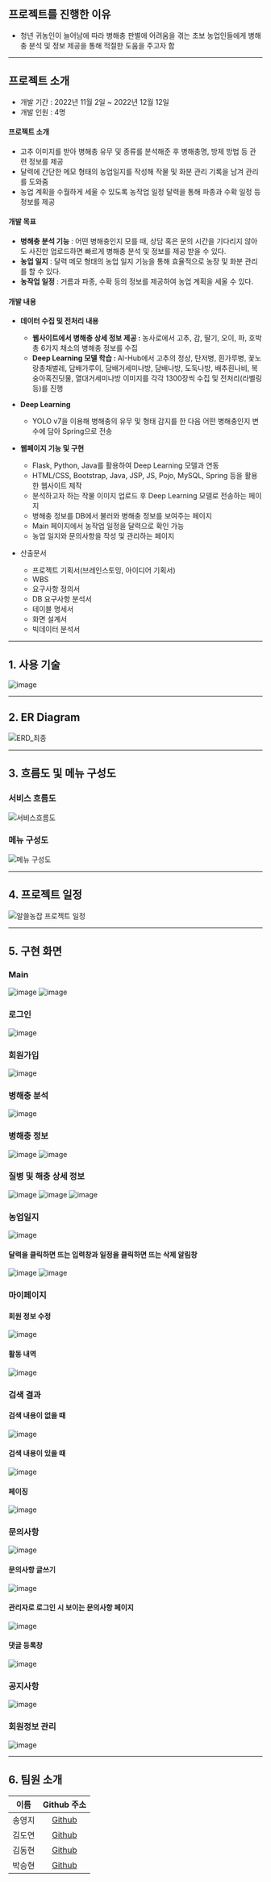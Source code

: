 <!-- 제일 위나 산출문서 부분 아래에 내 역할 작성하기 -->
<!-- 
![header](https://capsule-render.vercel.app/api?type=transparent&height=100&text=나의%20역할%20:%20Java,%20Python,%20DB&fontColor=0055ff&fontSize=50)
### 1. Java와 Python를 사용해 웹 서비스의 백엔드 기능 구현
  - 로그인, 로그아웃, 회원가입 등 기본 기능
  - 문의사항 및 답변 등록, 수정, 삭제
  - 병해충 분석, 정보 및 상세정보 페이지
  - 농업일지 등록, 수정, 삭제
  - 검색, 검색 결과 페이지, 페이징 기능
  - Spring에서 Flask 서버로 이미지를 전송하여 저장
  - Flask에서 Spring으로 분석 결과를 보낸 뒤, Spring에서 값에 따라 처리
### 2. DB 설계 및 구축, 데이터 수집 및 import
  - AI-Hub, 농사로 등 사이트에서 병해충 관련 데이터 수집
  - 웹 서비스에 제공할 수 있게 전처리

- 로그인, 검색, 문의사항, 농업일지 등 DB에서 원하는 정보를 select한 후, 페이지에 보여주는 기능
- 회원가입, 문의사항 등록, 농업 일지 등록 등 사용자가 입력한 값을 DB에 저장하는 기능
- 회원 정보 수정, 답변 수정 등 DB에 저장된 데이터 중, 조건에 맞는 데이터만 수정하는 기능
- 회원 탈퇴 및 삭제, 문의사항 및 농업 일지 삭제 등 사용자가 원하는 데이터만 삭제하는 기능
- 페이징 기능 -->


<!-- 
## 📜 프로젝트를 진행하며 얻은 것
#### 학습한 기술
  - GitHub를 활용해 버전 관리 및 협업하는 방법
#### 어려웠던 부분, 오류 상황
  - 원래 6인으로 진행하려 계획한 프로젝트였으나 4인으로 줄어들어 구현 직전 다시 설계해야 했다. 메인 기능부터 구현하고 그 외 기능들을 만드려니 직전에 만들었던 메소드 -->

## 프로젝트를 진행한 이유
- 청년 귀농인이 늘어남에 따라 병해충 판별에 어려움을 겪는 초보 농업인들에게 병해충 분석 및 정보 제공을 통해 적절한 도움을 주고자 함

---

## 프로젝트 소개

- 개발 기간 : 2022년 11월 2일 ~ 2022년 12월 12일
- 개발 인원 : 4명

#### 프로젝트 소개
  - 고추 이미지를 받아 병해충 유무 및 종류를 분석해준 후 병해충명, 방제 방법 등 관련 정보를 제공
  - 달력에 간단한 메모 형태의 농업일지를 작성해 작물 및 화분 관리 기록을 남겨 관리를 도와줌
  - 농업 계획을 수월하게 세울 수 있도록 농작업 일정 달력을 통해 파종과 수확 일정 등 정보를 제공

#### 개발 목표
  - <strong>병해충 분석 기능</strong> : 어떤 병해충인지 모를 때, 상담 혹은 문의 시간을 기다리지 않아도 사진만 업로드하면 빠르게 병해충 분석 및 정보를 제공 받을 수 있다.
  - <strong>농업 일지</strong> : 달력 메모 형태의 농업 일지 기능을 통해 효율적으로 농장 및 화분 관리를 할 수 있다.
  - <strong>농작업 일정</strong> : 거름과 파종, 수확 등의 정보를 제공하여 농업 계획을 세울 수 있다.

#### 개발 내용
  - <strong>데이터 수집 및 전처리 내용</strong>
    - <strong>웹사이트에서 병해충 상세 정보 제공 : </strong>농사로에서 고추, 감, 딸기, 오이, 파, 호박 총 6가지 채소의 병해충 정보를 수집
    - <strong>Deep Learning 모델 학습 : </strong>AI-Hub에서 고추의 정상, 탄저병, 흰가루병, 꽃노랑총채벌레, 담배가루이, 담배거세미나방, 담배나방, 도둑나방, 배추흰나비, 복숭아혹진딧물, 열대거세미나방 이미지를 각각 1300장씩 수집 및 전처리(라벨링 등)를 진행
    
  - <strong>Deep Learning</strong>
    - YOLO v7을 이용해 병해충의 유무 및 형태 감지를 한 다음 어떤 병해충인지 변수에 담아 Spring으로 전송
  - <strong>웹페이지 기능 및 구현</strong>
    - Flask, Python, Java를 활용하여 Deep Learning 모델과 연동
    - HTML/CSS, Bootstrap, Java, JSP, JS, Pojo, MySQL, Spring 등을 활용한 웹사이트 제작
    - 분석하고자 하는 작물 이미지 업로드 후 Deep Learning 모델로 전송하는 페이지
    - 병해충 정보를 DB에서 불러와 병해충 정보를 보여주는 페이지
    - Main 페이지에서 농작업 일정을 달력으로 확인 가능
    - 농업 일지와 문의사항을 작성 및 관리하는 페이지

- 산출문서
  - 프로젝트 기획서(브레인스토밍, 아이디어 기획서)
  - WBS
  - 요구사항 정의서
  - DB 요구사항 분석서
  - 테이블 명세서
  - 화면 설계서
  - 빅데이터 분석서

---

## 1. 사용 기술
![image](https://user-images.githubusercontent.com/89984853/206597032-e2123135-8d96-48ac-9af5-bffbb36c3f62.png)
<!-- 
- 언어   
![Java](https://img.shields.io/badge/JAVA-007396?style=for-the-badge&logo=java&logoColor=white)
![Javascript](https://img.shields.io/badge/javascript-%23323330.svg?style=for-the-badge&logo=javascript&logoColor=%23F7DF1E)
![JSP](https://img.shields.io/badge/JSP-%2300599C.svg?style=for-the-badge&logoColor=white)
![Python](https://img.shields.io/badge/python-3670A0?style=for-the-badge&logo=python&logoColor=ffdd54)
![HTML5](https://img.shields.io/badge/html5-%23E34F26.svg?style=for-the-badge&logo=html5&logoColor=white)
![CSS3](https://img.shields.io/badge/css3-%231572B6.svg?style=for-the-badge&logo=css3&logoColor=white)

- DB   
![MySQL](https://img.shields.io/badge/mysql-%231572B0.svg?style=for-the-badge&logo=mysql&logoColor=white)

- Framworks   
![Spring](https://img.shields.io/badge/spring-%236DB33F.svg?style=for-the-badge&logo=spring&logoColor=white)
![Anaconda](https://img.shields.io/badge/Anaconda-%2344A833.svg?style=for-the-badge&logo=anaconda&logoColor=white)
![Bootstrap](https://img.shields.io/badge/bootstrap-%23563D7C.svg?style=for-the-badge&logo=bootstrap&logoColor=white)
![Flask](https://img.shields.io/badge/flask-000000?style=for-the-badge&logo=flask&logoColor=white)

- IDEs   
![Eclipse](https://img.shields.io/badge/Eclipse-FE7A16.svg?style=for-the-badge&logo=Eclipse&logoColor=white)
![Jupyter Notebook](https://img.shields.io/badge/jupyter-%23FA0F00.svg?style=for-the-badge&logo=jupyter&logoColor=white) -->

---

## 2. ER Diagram
![ERD_최종](https://user-images.githubusercontent.com/89984853/205807925-1f1c668c-7ad7-4529-9ba8-31907bd4210a.png)

---

## 3. 흐름도 및 메뉴 구성도
### 서비스 흐름도   
 ![서비스흐름도](https://user-images.githubusercontent.com/89984853/205875333-3cc6fb37-1955-4836-9a7d-3076ca681349.png)


### 메뉴 구성도 
![메뉴 구성도](https://user-images.githubusercontent.com/89984853/205875352-b49542b2-1dea-4f89-aafc-3469fb6f85a0.png)


---

## 4. 프로젝트 일정
![알쓸농잡 프로젝트 일정](https://user-images.githubusercontent.com/89984853/206611775-ee0bebe5-9026-46c3-b9dc-820165369374.png)


---

## 5. 구현 화면
### Main
![image](https://user-images.githubusercontent.com/89984853/206602363-271d7bbc-3425-491b-8b1e-e4b4580f3541.png)
![image](https://user-images.githubusercontent.com/89984853/206600885-28a6a0f4-87a5-40f6-a77a-c7d4ab8711ca.png)



### 로그인   
![image](https://user-images.githubusercontent.com/89984853/206601072-b864cbcd-2f13-450f-a5c4-cd4b85a46f56.png)



### 회원가입   
![image](https://user-images.githubusercontent.com/89984853/206601118-a1134b98-3da7-4bf0-883a-e3f69c81af0c.png)


### 병해충 분석
![image](https://user-images.githubusercontent.com/89984853/206601183-eb40c287-cbc0-4e33-ac10-2eea9187efbf.png)


### 병해충 정보
![image](https://user-images.githubusercontent.com/89984853/206601735-7f1370a3-6225-4bfc-9f22-409e58e46d72.png)
![image](https://user-images.githubusercontent.com/89984853/206601806-41e5d36b-0899-4902-9a07-8dbddfb9b0a4.png)



### 질병 및 해충 상세 정보
![image](https://user-images.githubusercontent.com/89984853/206602912-82ebc857-6666-427c-bd8e-653d908fd764.png)
![image](https://user-images.githubusercontent.com/89984853/206602938-d668739d-c5f0-41cb-b4ae-6a73c3af924f.png)
![image](https://user-images.githubusercontent.com/89984853/206603193-b9e760ab-abbb-42ef-b604-0210f873c0f7.png)


### 농업일지
![image](https://user-images.githubusercontent.com/89984853/206603409-f6e5d90f-5760-443f-a4a6-54a5fc897585.png)
#### 달력을 클릭하면 뜨는 입력창과 일정을 클릭하면 뜨는 삭제 알림창
![image](https://user-images.githubusercontent.com/89984853/206603443-c337ba4a-1fdb-46c4-b224-c54776c86c49.png)
![image](https://user-images.githubusercontent.com/89984853/206603511-966b54b7-4384-47b5-a634-bec2caffb02a.png)


### 마이페이지   
#### 회원 정보 수정
![image](https://user-images.githubusercontent.com/89984853/206603679-ff563cc5-5266-4690-9915-914016bb00c9.png)

#### 활동 내역
![image](https://user-images.githubusercontent.com/89984853/206603828-23f06415-612b-4693-8e49-b330a1495e8e.png)



### 검색 결과   
#### 검색 내용이 없을 때
![image](https://user-images.githubusercontent.com/89984853/206604525-c4cc4bb5-0e37-4cad-9659-dbde26a9cccc.png)

#### 검색 내용이 있을 때
![image](https://user-images.githubusercontent.com/89984853/206604646-56f5632b-8819-4448-ab13-856f5c43b9d2.png)
#### 페이징
![image](https://user-images.githubusercontent.com/89984853/206604729-5c1ebc9c-8a30-4c8e-a52a-9516ef1fe7f9.png)



### 문의사항
![image](https://user-images.githubusercontent.com/89984853/206606110-3abccb81-9c8e-4b07-9045-23419daacdc4.png)
#### 문의사항 글쓰기
![image](https://user-images.githubusercontent.com/89984853/206605153-dc834e7f-6f8b-4ce8-a0ff-58c2b0cf1db1.png)
#### 관리자로 로그인 시 보이는 문의사항 페이지
![image](https://user-images.githubusercontent.com/89984853/206605318-3f2ae894-b47e-40ff-b15d-f70e16a7b96f.png)
#### 댓글 등록창
![image](https://user-images.githubusercontent.com/89984853/206605624-f0630954-65b7-4b12-a432-b2f955182953.png)


### 공지사항   
![image](https://user-images.githubusercontent.com/89984853/206605109-f7e2ce75-1ba5-42ed-85cf-2636b5d355d1.png)



### 회원정보 관리
![image](https://user-images.githubusercontent.com/89984853/206605804-6c14f1ee-f4fc-4667-9d68-41dd7dd27b55.png)


---

## 6. 팀원 소개
|  이름  | Github 주소 |
| :----: | :-----------: |
| 송영지 | [Github](https://github.com/icecandywell) |
| 김도연 | [Github](https://github.com/kdn00) |
| 김동현 | [Github](https://github.com/JamesKimberly) |
| 박승현 | [Github](https://github.com/shpark0219) |
